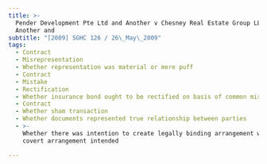 ```yaml
---
title: >-
  Pender Development Pte Ltd and Another v Chesney Real Estate Group LLP and
  Another and
subtitle: "[2009] SGHC 126 / 26\_May\_2009"
tags:
  - Contract
  - Misrepresentation
  - Whether representation was material or mere puff
  - Contract
  - Mistake
  - Rectification
  - Whether insurance bond ought to be rectified on basis of common mistake
  - Contract
  - Whether sham transaction
  - Whether documents represented true relationship between parties
  - >-
    Whether there was intention to create legally binding arrangement with no
    covert arrangement intended

---
```


